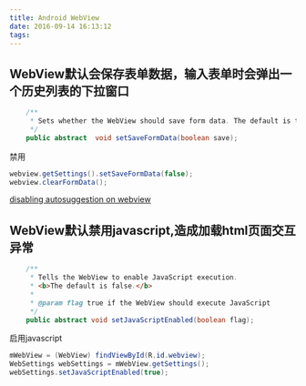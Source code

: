 ```yaml
---
title: Android WebView
date: 2016-09-14 16:13:12
tags:
---
```


## WebView默认会保存表单数据，输入表单时会弹出一个历史列表的下拉窗口

```java
	/**
     * Sets whether the WebView should save form data. The default is true.
     */
    public abstract  void setSaveFormData(boolean save);
```

禁用

```java
webview.getSettings().setSaveFormData(false);
webview.clearFormData();
```

[disabling autosuggestion on webview](http://stackoverflow.com/questions/7404798/disabling-autosuggestion-on-webview)

## WebView默认禁用javascript,造成加载html页面交互异常

```java
	/**
     * Tells the WebView to enable JavaScript execution.
     * <b>The default is false.</b>
     *
     * @param flag true if the WebView should execute JavaScript
     */
    public abstract void setJavaScriptEnabled(boolean flag);
```


启用javascript

```java
mWebView = (WebView) findViewById(R.id.webview);
WebSettings webSettings = mWebView.getSettings();
webSettings.setJavaScriptEnabled(true);
```
